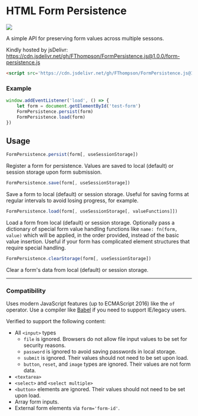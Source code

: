 # HTML Form Persistence #
[![](https://img.shields.io/github/license/mashape/apistatus.svg)](LICENSE)

A simple API for preserving form values across multiple sessons.

Kindly hosted by jsDelivr: https://cdn.jsdelivr.net/gh/FThompson/FormPersistence.js@1.0.0/form-persistence.js

```html
<script src='https://cdn.jsdelivr.net/gh/FThompson/FormPersistence.js@1.0.0/form-persistence.js' type='text/javascript'></script>
```

### Example ###

```javascript
window.addEventListener('load', () => {
    let form = document.getElementById('test-form')
    FormPersistence.persist(form)
    FormPersistence.load(form)
})
```

## Usage ##

```javascript
FormPersistence.persist(form[, useSessionStorage])
```

Register a form for persistence. Values are saved to local (default) or session storage upon form submission.

```javascript
FormPersistence.save(form[, useSessionStorage])
```

Save a form to local (default) or session storage. Useful for saving forms at regular intervals to avoid losing progress, for example.

```javascript
FormPersistence.load(form[, useSessionStorage[, valueFunctions]])
```

Load a form from local (default) or session storage. Optionally pass a dictionary of special form value handling functions like `name: fn(form, value)` which will be applied, in the order provided, instead of the basic value insertion. Useful if your form has complicated element structures that require special handling.

```javascript
FormPersistence.clearStorage(form[, useSessionStorage])
```

Clear a form's data from local (default) or session storage.

---

### Compatibility ###

Uses modern JavaScript features (up to ECMAScript 2016) like the `of` operator. Use a compiler like [Babel](https://github.com/babel/babel) if you need to support IE/legacy users.

Verified to support the following content:
* All `<input>` types
    * `file` is ignored. Browsers do not allow file input values to be set for security reasons.
    * `password` is ignored to avoid saving passwords in local storage.
    * `submit` is ignored. Their values should not need to be set upon load.
    * `button`, `reset`, and `image` types are ignored. Their values are not form data.
* `<textarea>`
* `<select>` and `<select multiple>`
* `<button>` elements are ignored. Their values should not need to be set upon load.
* Array form inputs.
* External form elements via `form='form-id'`.